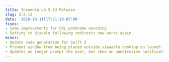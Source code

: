```yaml
---
title: Insomnia v3.5.13 Release
slug: 3.5.13
date: '2016-10-11T17:21:26-07:00'
fixes:
- Some improvements for URL pathname encoding
- Setting to disable following redirects now works again
minor:
- Update code generation for Swift 3
- Prevent window from being placed outside viewable desktop on launch
- Updates no longer prompt the user, but show an unobtrusive notification instead
---
```


